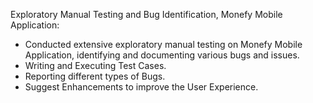 Exploratory Manual Testing and Bug Identification, Monefy Mobile Application:
- Conducted extensive exploratory manual testing on Monefy Mobile Application, identifying and documenting various bugs and issues.
- Writing and Executing Test Cases.
-  Reporting different types of Bugs.
 - Suggest Enhancements to improve the User Experience.
